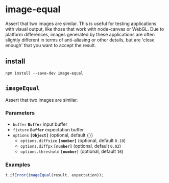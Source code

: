 # image-equal

Assert that two images are similar. This is useful for testing applications
with visual output, like those that work with node-canvas or WebGL. Due
to platform differences, images generated by these applications are often
slightly different in terms of anti-aliasing or other details, but are
'close enough' that you want to accept the result.

## install

    npm install --save-dev image-equal

## `imageEqual`

Assert that two images are similar.

### Parameters

* `buffer` **`Buffer`** input buffer
* `fixture` **`Buffer`** expectation buffer
* `options` **`[Object]`**  (optional, default `{}`)
  * `options.diffsize` **`[number]`**  (optional, default `0.10`)
  * `options.diffpx` **`[number]`**  (optional, default `0.02`)
  * `options.threshold` **`[number]`**  (optional, default `16`)


### Examples

```js
t.ifError(imageEqual(result, expectation));
```
